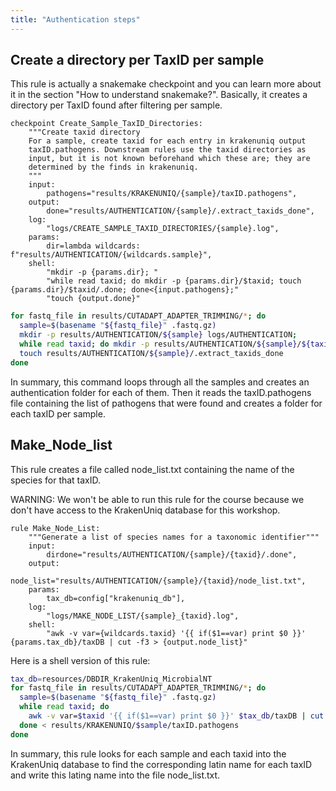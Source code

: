```yaml
---
title: "Authentication steps"
---
```


## Create a directory per TaxID per sample

This rule is actually a snakemake checkpoint and you can learn more about it in the section "How to understand snakemake?". Basically, it creates a directory per TaxID found after filtering per sample.

```
checkpoint Create_Sample_TaxID_Directories:
    """Create taxid directory
    For a sample, create taxid for each entry in krakenuniq output
    taxID.pathogens. Downstream rules use the taxid directories as
    input, but it is not known beforehand which these are; they are
    determined by the finds in krakenuniq.
    """
    input:
        pathogens="results/KRAKENUNIQ/{sample}/taxID.pathogens",
    output:
        done="results/AUTHENTICATION/{sample}/.extract_taxids_done",
    log:
        "logs/CREATE_SAMPLE_TAXID_DIRECTORIES/{sample}.log",
    params:
        dir=lambda wildcards: f"results/AUTHENTICATION/{wildcards.sample}",
    shell:
        "mkdir -p {params.dir}; "
        "while read taxid; do mkdir -p {params.dir}/$taxid; touch {params.dir}/$taxid/.done; done<{input.pathogens};"
        "touch {output.done}"
```

```bash
for fastq_file in results/CUTADAPT_ADAPTER_TRIMMING/*; do
  sample=$(basename "${fastq_file}" .fastq.gz)
  mkdir -p results/AUTHENTICATION/${sample} logs/AUTHENTICATION;
  while read taxid; do mkdir -p results/AUTHENTICATION/${sample}/${taxid}; touch results/AUTHENTICATION/${sample}/${taxid}/.done; done<results/KRAKENUNIQ/${sample}/taxID.pathogens;
  touch results/AUTHENTICATION/${sample}/.extract_taxids_done
done
```

In summary, this command loops through all the samples and creates an authentication folder for each of them. Then it reads the taxID.pathogens file containing the list of pathogens that were found and creates a folder for each taxID per sample.

## Make_Node_list 

This rule creates a file called node_list.txt containing the name of the species for that taxID.

WARNING: We won't be able to run this rule for the course because we don't have access to the KrakenUniq database for this workshop.

```
rule Make_Node_List:
    """Generate a list of species names for a taxonomic identifier"""
    input:
        dirdone="results/AUTHENTICATION/{sample}/{taxid}/.done",
    output:
        node_list="results/AUTHENTICATION/{sample}/{taxid}/node_list.txt",
    params:
        tax_db=config["krakenuniq_db"],
    log:
        "logs/MAKE_NODE_LIST/{sample}_{taxid}.log",
    shell:
        "awk -v var={wildcards.taxid} '{{ if($1==var) print $0 }}' {params.tax_db}/taxDB | cut -f3 > {output.node_list}"
```

Here is a shell version of this rule:

```bash
tax_db=resources/DBDIR_KrakenUniq_MicrobialNT
for fastq_file in results/CUTADAPT_ADAPTER_TRIMMING/*; do
  sample=$(basename "${fastq_file}" .fastq.gz)
  while read taxid; do
    awk -v var=$taxid '{{ if($1==var) print $0 }}' $tax_db/taxDB | cut -f3 > results/AUTHENTICATION/$sample/$taxid/node_list.txt
  done < results/KRAKENUNIQ/$sample/taxID.pathogens
done
```

In summary, this rule looks for each sample and each taxid into the KrakenUniq database to find the corresponding latin name for each taxID and write this lating name into the file node_list.txt.
